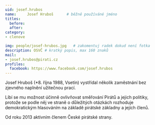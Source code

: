 ```yaml
---
uid: josef.hrubos
name:     Josef Hruboš  	# běžně používáné jméno
titles:
  before: 
  after:
category:
- clenove

img: people/josef-hrubos.jpg   # zakomentuj radek dokud není fotka
description: OSVČ # kratký popis, max 160 znaků
mail:
- josef.hrubos@pirati.cz
profiles:
  facebook: https://www.facebook.com/josef.hrubos
---
```


Josef Hruboš (*8. října 1988, Vsetín) vystřídal několik zaměstnání bez zjevného naplnění užitečnou prací.

Líbí se mu možnost účinně ovlivňovat směřování Pirátů a jejich politiky, protože se podle něj ve straně o důležitých otázkách rozhoduje demokratickým hlasováním na základě pirátské základny a jejích členů.

Od roku 2013 aktivním členem České pirátské strany.
